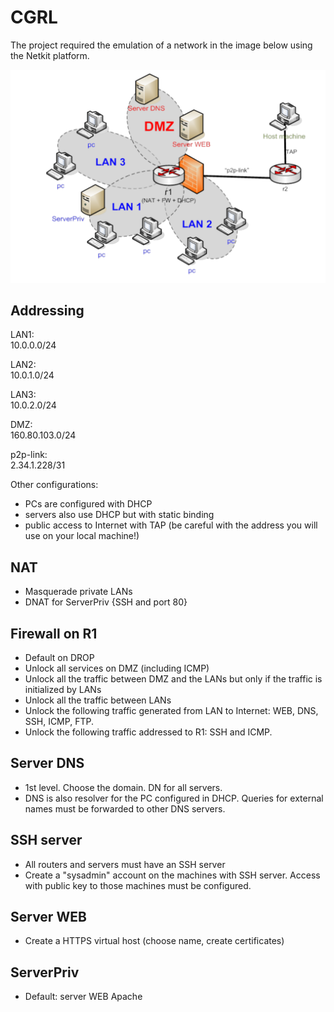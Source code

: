 # CGRL
The project required the emulation of a network in the image below using the Netkit platform.


![Image of Network](https://raw.githubusercontent.com/v2-dev/cgrl/master/network.png)


## Addressing 

LAN1:	
  10.0.0.0/24	

LAN2:	
  10.0.1.0/24	
  
LAN3:	
  10.0.2.0/24	
  
DMZ:	
  160.80.103.0/24	
  
p2p-­link:	
  2.34.1.228/31	

Other configurations:

* PCs are configured with DHCP
* servers also use DHCP but with static binding 
* public access to Internet with TAP (be careful with the address you will use on your local machine!)


## NAT 

* Masquerade private LANs
* DNAT for ServerPriv {SSH and port 80}

## Firewall on R1

* Default on DROP
* Unlock all services on DMZ (including ICMP)
* Unlock all the traffic between DMZ and the LANs but only if the traffic is initialized by LANs
* Unlock all the traffic between LANs
* Unlock the following traffic generated from LAN to Internet: WEB, DNS, SSH, ICMP, FTP.
* Unlock the following traffic addressed to R1: SSH and ICMP.

## Server DNS

* 1st level. Choose the domain. DN for all servers.
* DNS is also resolver for the PC configured in DHCP. Queries for external names must be forwarded to other DNS servers.


## SSH server 

* All routers and servers must have an SSH server
* Create a "sysadmin" account on the machines with SSH server. Access with public key to those machines must be configured.


## Server WEB

* Create a HTTPS virtual host (choose name, create certificates)


## ServerPriv

* Default: server WEB Apache 
